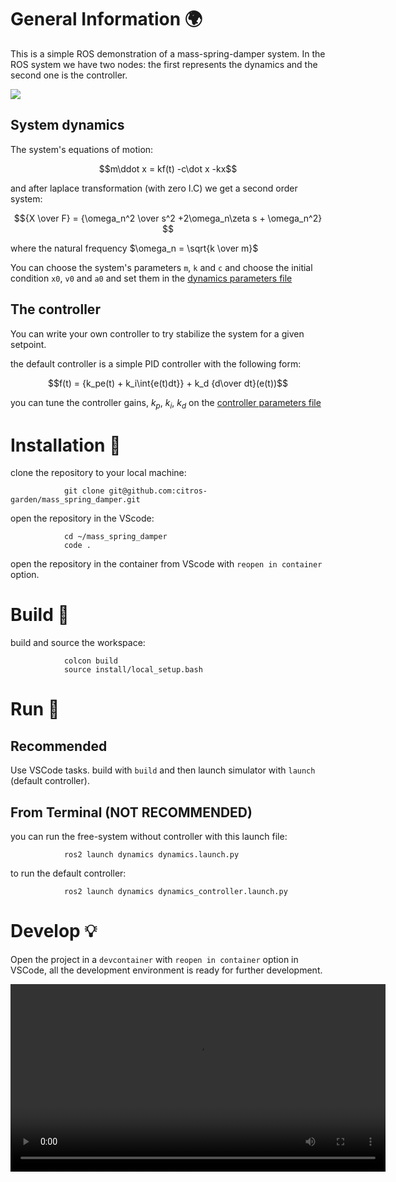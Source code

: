 # General Information 🌍

This is a simple ROS demonstration of a mass-spring-damper system.
In the ROS system we have two nodes: the first represents the dynamics and the second one is the controller.

![](https://user-images.githubusercontent.com/58637596/194718349-455a479d-434e-45a6-86bc-0a4f5d95dd49.png)

## System dynamics

The system's equations of motion:

$$m\ddot x =  kf(t) -c\dot x -kx$$

and after laplace transformation (with zero I.C) we get a second order system:

$${X \over F} = {\omega_n^2 \over s^2 +2\omega_n\zeta s + \omega_n^2} $$

where the natural frequency $\omega_n = \sqrt{k \over m}$

You can choose the system's parameters `m`, `k` and `c` and choose the initial condition `x0`, `v0` and `a0` and set them in the [dynamics parameters file](src/dynamics/config/params.yaml)


## The controller

You can write your own controller to try stabilize the system for a given setpoint.

the default controller is a simple PID controller with the following form:

$$f(t) = {k_pe(t) + k_i\int{e(t)dt}} + k_d {d\over dt}(e(t))$$

you can tune the controller gains, $k_p$, $k_i$, $k_d$ on the [controller parameters file](src/controller/config/params.yaml)


# Installation 🛫

clone the repository to your local machine:
                
                git clone git@github.com:citros-garden/mass_spring_damper.git

open the repository in the VScode:

                cd ~/mass_spring_damper
                code .

open the repository in the container from VScode with `reopen in container` option.

# Build :tractor:

build and source the workspace:

                colcon build
                source install/local_setup.bash

# Run 🚀

## Recommended

Use VSCode tasks. build with `build` and then launch simulator with `launch` (default controller).

## From Terminal (NOT RECOMMENDED)

you can run the free-system without controller with this launch file:

                ros2 launch dynamics dynamics.launch.py


to run the default controller:

                ros2 launch dynamics dynamics_controller.launch.py

# Develop :bulb:

Open the project in a `devcontainer` with `reopen in container` option in VSCode, all the development environment is ready for further development.

<video src='https://user-images.githubusercontent.com/58637596/194520348-c97344c0-b9be-4ad5-ba11-29188c18011e.mp4' width=600/>